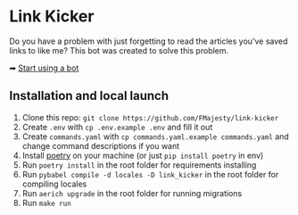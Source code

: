 # Link Kicker
Do you have a problem with just forgetting to read the articles you've saved links to like me? 
This bot was created to solve this problem.

➡ [Start using a bot](https://t.me/link_kicker_bot)

## Installation and local launch
1. Clone this repo: `git clone https://github.com/FMajesty/link-kicker`
2. Create `.env` with `cp .env.example .env` and fill it out
3. Create `commands.yaml` with `cp commands.yaml.example commands.yaml` and change command descriptions if you want
4. Install [poetry](https://python-poetry.org/) on your machine (or just `pip install poetry` in env)
5. Run `poetry install` in the root folder for requirements installing
6. Run `pybabel compile -d locales -D link_kicker` in the root folder for compiling locales
7. Run `aerich upgrade` in the root folder for running migrations
8. Run `make run`
